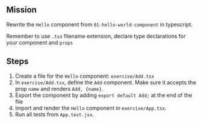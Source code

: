 ## Mission
Rewrite the `Hello` component from `01-hello-world-component` in typescript.

Remember to use `.tsx` filename extension, declare type declarations for your component and `props`

## Steps
1. Create a file for the `Hello` component: `exercise/Add.tsx`
2. In `exercise/Add.tsx`, define the `Add` component. Make sure it accepts the prop `name` and renders `Add, {name}`.
3. Export the component by adding `export default Add;` at the end of the file
4. Import and render the `Hello` component in `exercise/App.tsx`.
5. Run all tests from `App.test.jsx`. 
